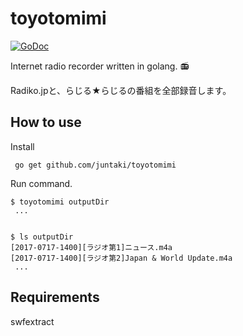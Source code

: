 # toyotomimi

[![GoDoc](https://godoc.org/github.com/juntaki/toyotomimi/lib?status.svg)](https://godoc.org/github.com/juntaki/toyotomimi/lib)

Internet radio recorder written in golang. :radio:

Radiko.jpと、らじる★らじるの番組を全部録音します。

## How to use

Install

~~~
 go get github.com/juntaki/toyotomimi
~~~

Run command.

~~~
$ toyotomimi outputDir
 ...


$ ls outputDir
[2017-0717-1400][ラジオ第1]ニュース.m4a
[2017-0717-1400][ラジオ第2]Japan & World Update.m4a
 ...
~~~

## Requirements

swfextract
